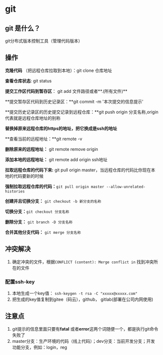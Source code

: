 # git

## git 是什么？

git分布式版本控制工具（管理代码版本）



## 操作

**克隆代码** （把远程仓库拉取到本地）：git clone 仓库地址

**查看仓库状态**: git status

**提交工作区代码到暂存区**： git add 文件路径或者**.(所有文件)**

**提交暂存区代码到历史记录区：**git commit -m '本次提交的信息提示'

**提交历史记录区的历史提交记录到远程仓库：**git push origin 分支名称,origin代表就是远程仓库地址的别称

**替换掉原来远程仓库的https的地址，把它换成是ssh的地址**

**查看当前的远程地址：**git remote -v

**删除原来的远程地址：** git remote remove origin 

**添加本地的远程地址：** git remote add origin ssh地址

**拉取远程仓库的代码下来:** git pull origin master，当远程仓库的代码比你现在本地的代码要新的时候

**强制拉取远程仓库的代码：**`git pull origin master --allow-unrelated-histories`

**创建并且切换分支：** `git checkout -b 新分支的名称`

**切换分支：**`git checkout 分支名称`

**删除分支：** `git branch -D 分支名称`

**合并其他分支代码：** `git merge 分支名称`



## 冲突解决

1. 确定冲突的文件，根据`CONFLICT (content): Merge conflict in` 找到冲突所在的文件

### 配置ssh-key

1. 本地生成一个key值： `ssh-keygen -t rsa -C "xxxxx@xxxxx.com" `
2. 把生成的key值复制到gitee（码云），github， gitlab(部署在公司内网使用)



## 注意点

1. git提示的信息里面只要有**fatal** 或者**error**这两个词随便一个，都是执行git命令失败了
2. master分支：生产环境的代码（线上代码）；dev分支：当前开发分支；开发功能分支，例如：login，reg
